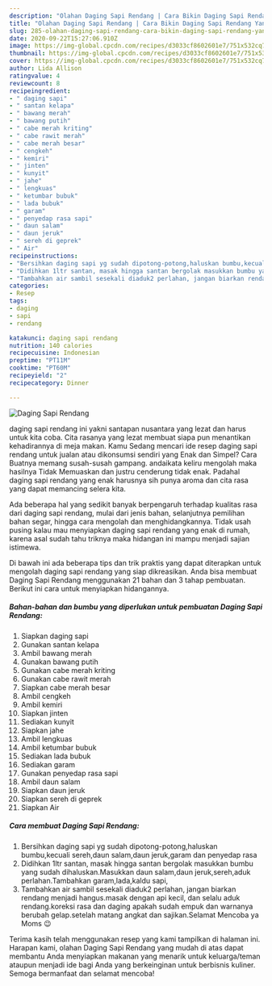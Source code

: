 ```yaml
---
description: "Olahan Daging Sapi Rendang | Cara Bikin Daging Sapi Rendang Yang Mudah Dan Praktis"
title: "Olahan Daging Sapi Rendang | Cara Bikin Daging Sapi Rendang Yang Mudah Dan Praktis"
slug: 285-olahan-daging-sapi-rendang-cara-bikin-daging-sapi-rendang-yang-mudah-dan-praktis
date: 2020-09-22T15:27:06.910Z
image: https://img-global.cpcdn.com/recipes/d3033cf8602601e7/751x532cq70/daging-sapi-rendang-foto-resep-utama.jpg
thumbnail: https://img-global.cpcdn.com/recipes/d3033cf8602601e7/751x532cq70/daging-sapi-rendang-foto-resep-utama.jpg
cover: https://img-global.cpcdn.com/recipes/d3033cf8602601e7/751x532cq70/daging-sapi-rendang-foto-resep-utama.jpg
author: Lida Allison
ratingvalue: 4
reviewcount: 8
recipeingredient:
- " daging sapi"
- " santan kelapa"
- " bawang merah"
- " bawang putih"
- " cabe merah kriting"
- " cabe rawit merah"
- " cabe merah besar"
- " cengkeh"
- " kemiri"
- " jinten"
- " kunyit"
- " jahe"
- " lengkuas"
- " ketumbar bubuk"
- " lada bubuk"
- " garam"
- " penyedap rasa sapi"
- " daun salam"
- " daun jeruk"
- " sereh di geprek"
- " Air"
recipeinstructions:
- "Bersihkan daging sapi yg sudah dipotong-potong,haluskan bumbu,kecuali sereh,daun salam,daun jeruk,garam dan penyedap rasa"
- "Didihkan 1ltr santan, masak hingga santan bergolak masukkan bumbu yang sudah dihaluskan.Masukkan daun salam,daun jeruk,sereh,aduk perlahan.Tambahkan garam,lada,kaldu sapi,"
- "Tambahkan air sambil sesekali diaduk2 perlahan, jangan biarkan rendang menjadi hangus.masak dengan api kecil, dan selalu aduk rendang.koreksi rasa dan daging apakah sudah empuk dan warnanya berubah gelap.setelah matang angkat dan sajikan.Selamat Mencoba ya Moms 😉"
categories:
- Resep
tags:
- daging
- sapi
- rendang

katakunci: daging sapi rendang 
nutrition: 140 calories
recipecuisine: Indonesian
preptime: "PT11M"
cooktime: "PT60M"
recipeyield: "2"
recipecategory: Dinner

---
```



![Daging Sapi Rendang](https://img-global.cpcdn.com/recipes/d3033cf8602601e7/751x532cq70/daging-sapi-rendang-foto-resep-utama.jpg)


daging sapi rendang ini yakni santapan nusantara yang lezat dan harus untuk kita coba. Cita rasanya yang lezat membuat siapa pun menantikan kehadirannya di meja makan.
Kamu Sedang mencari ide resep daging sapi rendang untuk jualan atau dikonsumsi sendiri yang Enak dan Simpel? Cara Buatnya memang susah-susah gampang. andaikata keliru mengolah maka hasilnya Tidak Memuaskan dan justru cenderung tidak enak. Padahal daging sapi rendang yang enak harusnya sih punya aroma dan cita rasa yang dapat memancing selera kita.

Ada beberapa hal yang sedikit banyak berpengaruh terhadap kualitas rasa dari daging sapi rendang, mulai dari jenis bahan, selanjutnya pemilihan bahan segar, hingga cara mengolah dan menghidangkannya. Tidak usah pusing kalau mau menyiapkan daging sapi rendang yang enak di rumah, karena asal sudah tahu triknya maka hidangan ini mampu menjadi sajian istimewa.




Di bawah ini ada beberapa tips dan trik praktis yang dapat diterapkan untuk mengolah daging sapi rendang yang siap dikreasikan. Anda bisa membuat Daging Sapi Rendang menggunakan 21 bahan dan 3 tahap pembuatan. Berikut ini cara untuk menyiapkan hidangannya.

<!--inarticleads1-->

##### Bahan-bahan dan bumbu yang diperlukan untuk pembuatan Daging Sapi Rendang:

1. Siapkan  daging sapi
1. Gunakan  santan kelapa
1. Ambil  bawang merah
1. Gunakan  bawang putih
1. Gunakan  cabe merah kriting
1. Gunakan  cabe rawit merah
1. Siapkan  cabe merah besar
1. Ambil  cengkeh
1. Ambil  kemiri
1. Siapkan  jinten
1. Sediakan  kunyit
1. Siapkan  jahe
1. Ambil  lengkuas
1. Ambil  ketumbar bubuk
1. Sediakan  lada bubuk
1. Sediakan  garam
1. Gunakan  penyedap rasa sapi
1. Ambil  daun salam
1. Siapkan  daun jeruk
1. Siapkan  sereh di geprek
1. Siapkan  Air




<!--inarticleads2-->

##### Cara membuat Daging Sapi Rendang:

1. Bersihkan daging sapi yg sudah dipotong-potong,haluskan bumbu,kecuali sereh,daun salam,daun jeruk,garam dan penyedap rasa
1. Didihkan 1ltr santan, masak hingga santan bergolak masukkan bumbu yang sudah dihaluskan.Masukkan daun salam,daun jeruk,sereh,aduk perlahan.Tambahkan garam,lada,kaldu sapi,
1. Tambahkan air sambil sesekali diaduk2 perlahan, jangan biarkan rendang menjadi hangus.masak dengan api kecil, dan selalu aduk rendang.koreksi rasa dan daging apakah sudah empuk dan warnanya berubah gelap.setelah matang angkat dan sajikan.Selamat Mencoba ya Moms 😉




Terima kasih telah menggunakan resep yang kami tampilkan di halaman ini. Harapan kami, olahan Daging Sapi Rendang yang mudah di atas dapat membantu Anda menyiapkan makanan yang menarik untuk keluarga/teman ataupun menjadi ide bagi Anda yang berkeinginan untuk berbisnis kuliner. Semoga bermanfaat dan selamat mencoba!
